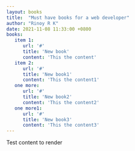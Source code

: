```yaml
---
layout: books
title:  "Must have books for a web developer"
author: "Rinoy R K"
date: 2021-11-08 11:33:00 +0800
books:
   item 1:
      url: '#'
      title: 'New book'
      content: 'This the content'
   item 2:
      url: '#'
      title: 'New book1'
      content: 'This the content1'
   one more:
      url: '#'
      title: 'New book2'
      content: 'This the content2'
   one more1:
      url: '#'
      title: 'New book3'
      content: 'This the content3'
---
```


Test content to render